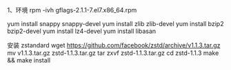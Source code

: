 
1、环境
rpm -ivh gflags-2.1.1-7.el7.x86_64.rpm

yum install snappy snappy-devel
yum install zlib zlib-devel
yum install bzip2 bzip2-devel
yum install lz4-devel
yum install libasan

安装 zstandard
wget https://github.com/facebook/zstd/archive/v1.1.3.tar.gz
mv v1.1.3.tar.gz zstd-1.1.3.tar.gz
tar zxvf zstd-1.1.3.tar.gz
cd zstd-1.1.3
make && make install

